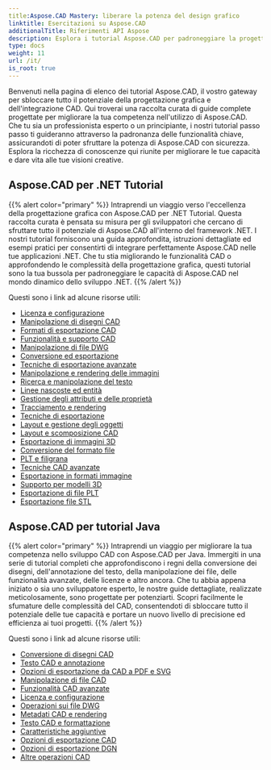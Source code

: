```yaml
---
title:Aspose.CAD Mastery: liberare la potenza del design grafico
linktitle: Esercitazioni su Aspose.CAD
additionalTitle: Riferimenti API Aspose
description: Esplora i tutorial Aspose.CAD per padroneggiare la progettazione grafica. Migliora le tue competenze con guide dettagliate sull'integrazione CAD e libera il tuo potenziale creativo.
type: docs
weight: 11
url: /it/
is_root: true
---
```


Benvenuti nella pagina di elenco dei tutorial Aspose.CAD, il vostro gateway per sbloccare tutto il potenziale della progettazione grafica e dell'integrazione CAD. Qui troverai una raccolta curata di guide complete progettate per migliorare la tua competenza nell'utilizzo di Aspose.CAD. Che tu sia un professionista esperto o un principiante, i nostri tutorial passo passo ti guideranno attraverso la padronanza delle funzionalità chiave, assicurandoti di poter sfruttare la potenza di Aspose.CAD con sicurezza. Esplora la ricchezza di conoscenze qui riunite per migliorare le tue capacità e dare vita alle tue visioni creative.

## Aspose.CAD per .NET Tutorial
{{% alert color="primary" %}}
Intraprendi un viaggio verso l'eccellenza della progettazione grafica con Aspose.CAD per .NET Tutorial. Questa raccolta curata è pensata su misura per gli sviluppatori che cercano di sfruttare tutto il potenziale di Aspose.CAD all'interno del framework .NET. I nostri tutorial forniscono una guida approfondita, istruzioni dettagliate ed esempi pratici per consentirti di integrare perfettamente Aspose.CAD nelle tue applicazioni .NET. Che tu stia migliorando le funzionalità CAD o approfondendo le complessità della progettazione grafica, questi tutorial sono la tua bussola per padroneggiare le capacità di Aspose.CAD nel mondo dinamico dello sviluppo .NET.
{{% /alert %}}

Questi sono i link ad alcune risorse utili:
 
- [Licenza e configurazione](./net/licensing-and-configuration/)
- [Manipolazione di disegni CAD](./net/cad-drawing-manipulation/)
- [Formati di esportazione CAD](./net/cad-export-formats/)
- [Funzionalità e supporto CAD](./net/cad-features-and-support/)
- [Manipolazione di file DWG](./net/dwg-file-manipulation/)
- [Conversione ed esportazione](./net/conversion-and-export/)
- [Tecniche di esportazione avanzate](./net/advanced-export-techniques/)
- [Manipolazione e rendering delle immagini](./net/image-manipulation-and-rendering/)
- [Ricerca e manipolazione del testo](./net/text-search-and-manipulation/)
- [Linee nascoste ed entità](./net/hidden-lines-and-entities/)
- [Gestione degli attributi e delle proprietà](./net/attribute-and-property-management/)
- [Tracciamento e rendering](./net/tracking-and-rendering/)
- [Tecniche di esportazione](./net/export-techniques/)
- [Layout e gestione degli oggetti](./net/layout-and-object-handling/)
- [Layout e scomposizione CAD](./net/cad-layouts-and-decomposition/)
- [Esportazione di immagini 3D](./net/3d-image-export/)
- [Conversione del formato file](./net/file-format-conversion/)
- [PLT e filigrana](./net/plt-and-watermarking/)
- [Tecniche CAD avanzate](./net/advanced-cad-techniques/)
- [Esportazione in formati immagine](./net/exporting-to-image-formats/)
- [Supporto per modelli 3D](./net/3d-model-support/)
- [Esportazione di file PLT](./net/exporting-plt-files/)
- [Esportazione file STL](./net/stl-file-export/)


## Aspose.CAD per tutorial Java
{{% alert color="primary" %}}
Intraprendi un viaggio per migliorare la tua competenza nello sviluppo CAD con Aspose.CAD per Java. Immergiti in una serie di tutorial completi che approfondiscono i regni della conversione dei disegni, dell'annotazione del testo, della manipolazione dei file, delle funzionalità avanzate, delle licenze e altro ancora. Che tu abbia appena iniziato o sia uno sviluppatore esperto, le nostre guide dettagliate, realizzate meticolosamente, sono progettate per potenziarti. Scopri facilmente le sfumature delle complessità del CAD, consentendoti di sbloccare tutto il potenziale delle tue capacità e portare un nuovo livello di precisione ed efficienza ai tuoi progetti.
{{% /alert %}}

Questi sono i link ad alcune risorse utili:
 
- [Conversione di disegni CAD](./java/cad-drawing-conversion/)
- [Testo CAD e annotazione](./java/cad-text-and-annotation/)
- [Opzioni di esportazione da CAD a PDF e SVG](./java/cad-to-pdf-and-svg-export-options/)
- [Manipolazione di file CAD](./java/cad-file-manipulation/)
- [Funzionalità CAD avanzate](./java/advanced-cad-features/)
- [Licenza e configurazione](./java/licensing-and-configuration/)
- [Operazioni sui file DWG](./java/dwg-file-operations/)
- [Metadati CAD e rendering](./java/cad-meta-data-and-rendering/)
- [Testo CAD e formattazione](./java/cad-text-and-formatting/)
- [Caratteristiche aggiuntive](./java/additional-features/)
- [Opzioni di esportazione CAD](./java/cad-export-options/)
- [Opzioni di esportazione DGN](./java/dgn-export-options/)
- [Altre operazioni CAD](./java/other-cad-operations/)



